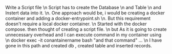 Write a Script file \n
Script has to create the Database \n
and Table \n
and Instert data into it. \n.
One approach would be, i would be creating a docker container and adding a docker-entrypoint.sh \n.
But this requirement doesn't require a local docker container. \n
Started with the docker compose. then thought of creating a script file. \n
but As it is going to create unnecessary overhead and I can execute command in my container using \n
docker exec -it conantainername bash "and that command" ... \n
I have gone in this path and created db , created table and inserted records.
